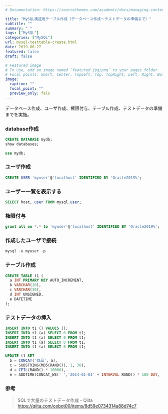 ```yaml
---
# Documentation: https://sourcethemes.com/academic/docs/managing-content/

title: "MySQL検証用テーブル作成（データベース作成～テストデータの準備まで）"
subtitle: ""
summary: " "
tags: ["MySQL"]
categories: ["MySQL"]
url: mysql-testtable-create.html
date: 2019-06-27
featured: false
draft: false

# Featured image
# To use, add an image named `featured.jpg/png` to your pages folder.
# Focal points: Smart, Center, TopLeft, Top, TopRight, Left, Right, BottomLeft, Bottom, BottomRight.
image:
  caption: ""
  focal_point: ""
  preview_only: fals
---
```



データベース作成、ユーザ作成、権限付与、テーブル作成、テストデータの準備までを実施。

### database作成

```sql
CREATE DATABASE mydb;
show databases;

use mydb;
```

### ユーザ作成

```sql
CREATE USER 'myuser'@'localhost' IDENTIFIED BY 'Oracle2019%';
```

### ユーザー一覧を表示する

```sql
SELECT host, user FROM mysql.user;
```

### 権限付与

```sql
grant all on *.* to 'myuser'@'localhost' IDENTIFIED BY 'Oracle2019%';
```

### 作成したユーザで接続

```sql
mysql -u myuser -p
```

### テーブル作成

```sql
CREATE TABLE t1 (
  a INT PRIMARY KEY AUTO_INCREMENT,
  b VARCHAR(10),
  c VARCHAR(30),
  d INT UNSIGNED,
  e DATETIME
);
```

### テストデータの挿入

```sql
INSERT INTO t1 () VALUES ();
INSERT INTO t1 (a) SELECT 0 FROM t1;
INSERT INTO t1 (a) SELECT 0 FROM t1;
INSERT INTO t1 (a) SELECT 0 FROM t1;
INSERT INTO t1 (a) SELECT 0 FROM t1;

UPDATE t1 SET
  b = CONCAT('商品', a),
  c = SUBSTRING(MD5(RAND()), 1, 30),
  d = CEIL(RAND() * 10000),
  e = ADDTIME(CONCAT_WS(' ','2014-01-01' + INTERVAL RAND() * 180 DAY, '00:00:00'), SEC_TO_TIME(FLOOR(0 + (RAND() * 86401))));

```

### 参考

> SQLで大量のテストデータ作成 - Qiita https://qiita.com/cobot00/items/8d59e0734314a88d74c7
